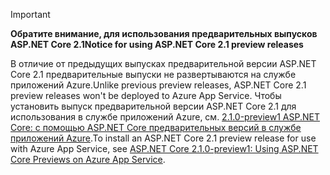 > [!IMPORTANT]
> <span data-ttu-id="994da-101">**Обратите внимание, для использования предварительных выпусков ASP.NET Core 2.1**</span><span class="sxs-lookup"><span data-stu-id="994da-101">**Notice for using ASP.NET Core 2.1 preview releases**</span></span>
>
> <span data-ttu-id="994da-102">В отличие от предыдущих выпусках предварительной версии ASP.NET Core 2.1 предварительные выпуски не развертываются на службе приложений Azure.</span><span class="sxs-lookup"><span data-stu-id="994da-102">Unlike previous preview releases, ASP.NET Core 2.1 preview releases won't be deployed to Azure App Service.</span></span> <span data-ttu-id="994da-103">Чтобы установить выпуск предварительной версии ASP.NET Core 2.1 для использования в службе приложений Azure, см. [2.1.0-preview1 ASP.NET Core: с помощью ASP.NET Core предварительных версий в службе приложений Azure](https://blogs.msdn.microsoft.com/webdev/2018/02/27/asp-net-core-2-1-0-preview1-using-asp-net-core-previews-on-azure-app-service/).</span><span class="sxs-lookup"><span data-stu-id="994da-103">To install an ASP.NET Core 2.1 preview release for use with Azure App Service, see [ASP.NET Core 2.1.0-preview1: Using ASP.NET Core Previews on Azure App Service](https://blogs.msdn.microsoft.com/webdev/2018/02/27/asp-net-core-2-1-0-preview1-using-asp-net-core-previews-on-azure-app-service/).</span></span>
